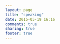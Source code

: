 ```yaml
---
layout: page
title: "speaking"
date: 2015-05-19 16:16
comments: true
sharing: true
footer: true
---
```

